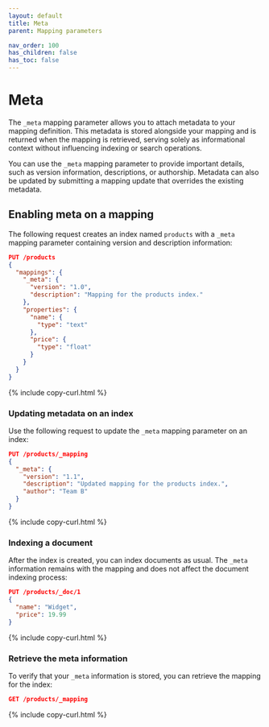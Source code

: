 ```yaml
---
layout: default
title: Meta
parent: Mapping parameters

nav_order: 100
has_children: false
has_toc: false
---
```


# Meta

The `_meta` mapping parameter allows you to attach metadata to your mapping definition. This metadata is stored alongside your mapping and is returned when the mapping is retrieved, serving solely as informational context without influencing indexing or search operations.

You can use the `_meta` mapping parameter to provide important details, such as version information, descriptions, or authorship. Metadata can also be updated by submitting a mapping update that overrides the existing metadata.


## Enabling meta on a mapping

The following request creates an index named `products` with a `_meta` mapping parameter containing version and description information:

```json
PUT /products
{
  "mappings": {
    "_meta": {
      "version": "1.0",
      "description": "Mapping for the products index."
    },
    "properties": {
      "name": {
        "type": "text"
      },
      "price": {
        "type": "float"
      }
    }
  }
}
```
{% include copy-curl.html %}

### Updating metadata on an index

Use the following request to update the `_meta` mapping parameter on an index:

```json
PUT /products/_mapping
{
  "_meta": {
    "version": "1.1",
    "description": "Updated mapping for the products index.",
    "author": "Team B"
  }
}
```
{% include copy-curl.html %}

### Indexing a document

After the index is created, you can index documents as usual. The `_meta` information remains with the mapping and does not affect the document indexing process:

```json
PUT /products/_doc/1
{
  "name": "Widget",
  "price": 19.99
}
```
{% include copy-curl.html %}

### Retrieve the meta information

To verify that your `_meta` information is stored, you can retrieve the mapping for the index:

```json
GET /products/_mapping
```
{% include copy-curl.html %}
